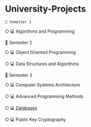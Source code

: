 # University-Projects

```
📂 Semester 1
```
 ○ 💻 Algorithms and Programming
 
📂 Semester 2

 ○ 💻 Object Oriented Programming

 ○ 💻 Data Structures and Algorithms

📂 Semester 3

 ○ 💻 Computer Systems Architecture
 
 ○ 💻 Advanced Programming Methods
 
 ○ 💻 [Databases](https://github.com/SpatariuIoanGabriel/University-Projects/tree/main/Databases)
 
 ○ 💻 Public Key Cryptography
